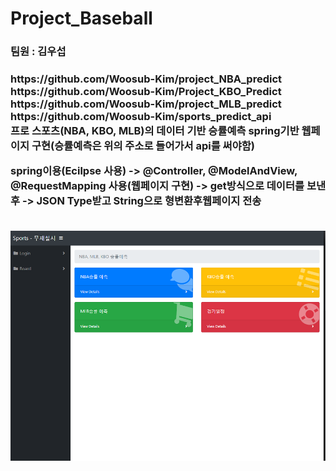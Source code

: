 # Project_Baseball

<h3>팀원 : 김우섭<h3/>
https://github.com/Woosub-Kim/project_NBA_predict
<br/>
https://github.com/Woosub-Kim/Project_KBO_Predict
<br/>
https://github.com/Woosub-Kim/project_MLB_predict
<br/>
https://github.com/Woosub-Kim/sports_predict_api
<br/>
프로 스포츠(NBA, KBO, MLB)의 데이터 기반 승률예측 spring기반 웹페이지 구현(승률예측은 위의 주소로 들어가서 api를 써야함) 
<br/>


spring이용(Ecilpse 사용) -> @Controller, @ModelAndView, @RequestMapping 사용(웹페이지 구현) -> get방식으로 데이터를 보낸 후 ->
JSON Type받고 String으로 형변환후웹페이지 전송

<br/>
<img width="" height="" src='https://github.com/namwon94/Project_Baseball/blob/master/webpage.png'></img>
